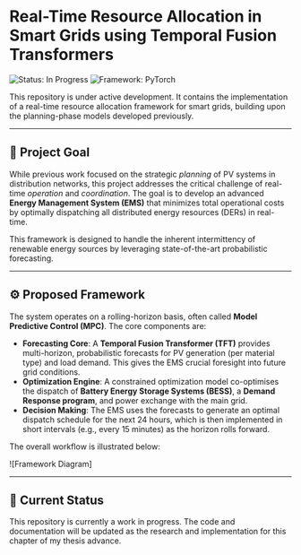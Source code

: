 # Real-Time Resource Allocation in Smart Grids using Temporal Fusion Transformers

![Status: In Progress](https://img.shields.io/badge/status-in%20progress-yellow)
![Framework: PyTorch](https://img.shields.io/badge/PyTorch-%23EE4C2C.svg?style=flat&logo=pytorch&logoColor=white)

This repository is under active development. It contains the implementation of
a real-time resource allocation framework for smart grids, building upon the
planning-phase models developed previously.

---

## 🎯 Project Goal

While previous work focused on the strategic *planning* of PV systems in
distribution networks, this project addresses the critical challenge of
real-time *operation* and *coordination*. The goal is to develop an advanced
**Energy Management System (EMS)** that minimizes total operational costs by
optimally dispatching all distributed energy resources (DERs) in real-time.

This framework is designed to handle the inherent intermittency of renewable
energy sources by leveraging state-of-the-art probabilistic forecasting.

---

## ⚙️ Proposed Framework

The system operates on a rolling-horizon basis, often called **Model Predictive
Control (MPC)**. The core components are:

* **Forecasting Core**: A **Temporal Fusion Transformer (TFT)** provides
multi-horizon, probabilistic forecasts for PV generation (per material type)
and load demand. This gives the EMS crucial foresight into future grid
conditions.
* **Optimization Engine**: A constrained optimization model co-optimises the
dispatch of **Battery Energy Storage Systems (BESS)**, a **Demand Response
program**, and power exchange with the main grid.
* **Decision Making**: The EMS uses the forecasts to generate an optimal
dispatch schedule for the next 24 hours, which is then implemented in short
intervals (e.g., every 15 minutes) as the horizon rolls forward.

The overall workflow is illustrated below:

![Framework Diagram]

---

## 🚧 Current Status

This repository is currently a work in progress. The code and documentation
will be updated as the research and implementation for this chapter of my
thesis advance.
